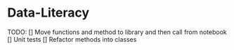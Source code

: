 # Data-Literacy

TODO:
	[] Move functions and method to library and then call from notebook
	[] Unit tests
	[] Refactor methods into classes